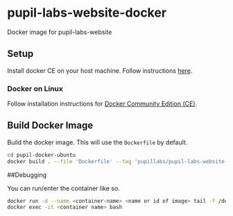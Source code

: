 # pupil-labs-website-docker
Docker image for pupil-labs-website 

## Setup

Install docker CE on your host machine. Follow instructions [here](https://docs.docker.com/install/). 

### Docker on Linux

Follow installation instructions for [Docker Community Edition (CE)](https://docs.docker.com/engine/installation/linux/docker-ce/ubuntu/). 

## Build Docker Image

Build the docker image. This will use the `Dockerfile` by default.

```bash
cd pupil-docker-ubuntu
docker build . --file 'Dockerfile' --tag 'pupillabs/pupil-labs-website-node:latest'
```

##Debugging

You can run/enter the container like so.

```bash
docker run -d --name <container-name> <name or id of image> tail -f /dev/null   
docker exec -it <container name> bash
```